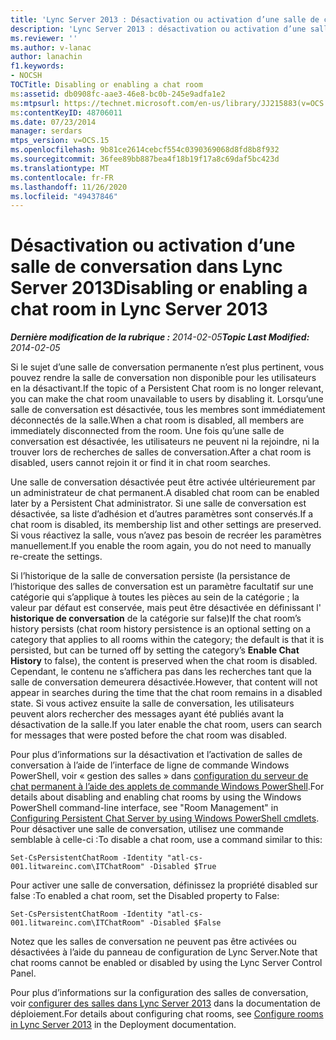 ```yaml
---
title: 'Lync Server 2013 : Désactivation ou activation d’une salle de conversation'
description: 'Lync Server 2013 : désactivation ou activation d’une salle de conversation.'
ms.reviewer: ''
ms.author: v-lanac
author: lanachin
f1.keywords:
- NOCSH
TOCTitle: Disabling or enabling a chat room
ms:assetid: db0908fc-aae3-46e8-bc0b-245e9adfa1e2
ms:mtpsurl: https://technet.microsoft.com/en-us/library/JJ215883(v=OCS.15)
ms:contentKeyID: 48706011
ms.date: 07/23/2014
manager: serdars
mtps_version: v=OCS.15
ms.openlocfilehash: 9b81ce2614cebcf554c0390369068d8fd8b8f932
ms.sourcegitcommit: 36fee89bb887bea4f18b19f17a8c69daf5bc423d
ms.translationtype: MT
ms.contentlocale: fr-FR
ms.lasthandoff: 11/26/2020
ms.locfileid: "49437846"
---
```

# <a name="disabling-or-enabling-a-chat-room-in-lync-server-2013"></a><span data-ttu-id="154a8-103">Désactivation ou activation d’une salle de conversation dans Lync Server 2013</span><span class="sxs-lookup"><span data-stu-id="154a8-103">Disabling or enabling a chat room in Lync Server 2013</span></span>

<div data-xmlns="http://www.w3.org/1999/xhtml">

<div class="topic" data-xmlns="http://www.w3.org/1999/xhtml" data-msxsl="urn:schemas-microsoft-com:xslt" data-cs="https://msdn.microsoft.com/">

<div data-asp="https://msdn2.microsoft.com/asp">



</div>

<div id="mainSection">

<div id="mainBody"><span data-ttu-id="154a8-104">

<span> </span></span><span class="sxs-lookup"><span data-stu-id="154a8-104">

<span> </span></span></span>

<span data-ttu-id="154a8-105">_**Dernière modification de la rubrique :** 2014-02-05_</span><span class="sxs-lookup"><span data-stu-id="154a8-105">_**Topic Last Modified:** 2014-02-05_</span></span>

<span data-ttu-id="154a8-106">Si le sujet d’une salle de conversation permanente n’est plus pertinent, vous pouvez rendre la salle de conversation non disponible pour les utilisateurs en la désactivant.</span><span class="sxs-lookup"><span data-stu-id="154a8-106">If the topic of a Persistent Chat room is no longer relevant, you can make the chat room unavailable to users by disabling it.</span></span> <span data-ttu-id="154a8-107">Lorsqu’une salle de conversation est désactivée, tous les membres sont immédiatement déconnectés de la salle.</span><span class="sxs-lookup"><span data-stu-id="154a8-107">When a chat room is disabled, all members are immediately disconnected from the room.</span></span> <span data-ttu-id="154a8-108">Une fois qu’une salle de conversation est désactivée, les utilisateurs ne peuvent ni la rejoindre, ni la trouver lors de recherches de salles de conversation.</span><span class="sxs-lookup"><span data-stu-id="154a8-108">After a chat room is disabled, users cannot rejoin it or find it in chat room searches.</span></span>

<span data-ttu-id="154a8-109">Une salle de conversation désactivée peut être activée ultérieurement par un administrateur de chat permanent.</span><span class="sxs-lookup"><span data-stu-id="154a8-109">A disabled chat room can be enabled later by a Persistent Chat administrator.</span></span> <span data-ttu-id="154a8-110">Si une salle de conversation est désactivée, sa liste d’adhésion et d’autres paramètres sont conservés.</span><span class="sxs-lookup"><span data-stu-id="154a8-110">If a chat room is disabled, its membership list and other settings are preserved.</span></span> <span data-ttu-id="154a8-111">Si vous réactivez la salle, vous n’avez pas besoin de recréer les paramètres manuellement.</span><span class="sxs-lookup"><span data-stu-id="154a8-111">If you enable the room again, you do not need to manually re-create the settings.</span></span>

<span data-ttu-id="154a8-112">Si l’historique de la salle de conversation persiste (la persistance de l’historique des salles de conversation est un paramètre facultatif sur une catégorie qui s’applique à toutes les pièces au sein de la catégorie ; la valeur par défaut est conservée, mais peut être désactivée en définissant l' **historique de conversation** de la catégorie sur false)</span><span class="sxs-lookup"><span data-stu-id="154a8-112">If the chat room’s history persists (chat room history persistence is an optional setting on a category that applies to all rooms within the category; the default is that it is persisted, but can be turned off by setting the category’s **Enable Chat History** to false), the content is preserved when the chat room is disabled.</span></span> <span data-ttu-id="154a8-113">Cependant, le contenu ne s’affichera pas dans les recherches tant que la salle de conversation demeurera désactivée.</span><span class="sxs-lookup"><span data-stu-id="154a8-113">However, that content will not appear in searches during the time that the chat room remains in a disabled state.</span></span> <span data-ttu-id="154a8-114">Si vous activez ensuite la salle de conversation, les utilisateurs peuvent alors rechercher des messages ayant été publiés avant la désactivation de la salle.</span><span class="sxs-lookup"><span data-stu-id="154a8-114">If you later enable the chat room, users can search for messages that were posted before the chat room was disabled.</span></span>

<span data-ttu-id="154a8-115">Pour plus d’informations sur la désactivation et l’activation de salles de conversation à l’aide de l’interface de ligne de commande Windows PowerShell, voir « gestion des salles » dans [configuration du serveur de chat permanent à l’aide des applets de commande Windows PowerShell](configuring-persistent-chat-server-by-using-windows-powershell-cmdlets.md).</span><span class="sxs-lookup"><span data-stu-id="154a8-115">For details about disabling and enabling chat rooms by using the Windows PowerShell command-line interface, see "Room Management" in [Configuring Persistent Chat Server by using Windows PowerShell cmdlets](configuring-persistent-chat-server-by-using-windows-powershell-cmdlets.md).</span></span> <span data-ttu-id="154a8-116">Pour désactiver une salle de conversation, utilisez une commande semblable à celle-ci :</span><span class="sxs-lookup"><span data-stu-id="154a8-116">To disable a chat room, use a command similar to this:</span></span>

    Set-CsPersistentChatRoom -Identity "atl-cs-001.litwareinc.com\ITChatRoom" -Disabled $True

<span data-ttu-id="154a8-117">Pour activer une salle de conversation, définissez la propriété disabled sur false :</span><span class="sxs-lookup"><span data-stu-id="154a8-117">To enabled a chat room, set the Disabled property to False:</span></span>

    Set-CsPersistentChatRoom -Identity "atl-cs-001.litwareinc.com\ITChatRoom" -Disabled $False

<span data-ttu-id="154a8-118">Notez que les salles de conversation ne peuvent pas être activées ou désactivées à l’aide du panneau de configuration de Lync Server.</span><span class="sxs-lookup"><span data-stu-id="154a8-118">Note that chat rooms cannot be enabled or disabled by using the Lync Server Control Panel.</span></span>

<span data-ttu-id="154a8-119">Pour plus d’informations sur la configuration des salles de conversation, voir [configurer des salles dans Lync Server 2013](lync-server-2013-configure-rooms.md) dans la documentation de déploiement.</span><span class="sxs-lookup"><span data-stu-id="154a8-119">For details about configuring chat rooms, see [Configure rooms in Lync Server 2013](lync-server-2013-configure-rooms.md) in the Deployment documentation.</span></span>

<span data-ttu-id="154a8-120"></div>

<span> </span>

</div>

</div>

</span><span class="sxs-lookup"><span data-stu-id="154a8-120"></div>

<span> </span>

</div>

</div>

</span></span></div>

